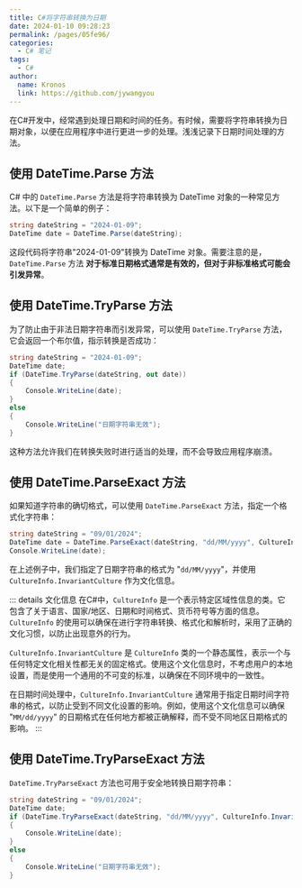 ```yaml
---
title: C#将字符串转换为日期
date: 2024-01-10 09:28:23
permalink: /pages/05fe96/
categories:
  - C# 笔记
tags:
  - C#
author: 
  name: Kronos
  link: https://github.com/jywangyou
---
```


在C#开发中，经常遇到处理日期和时间的任务。有时候，需要将字符串转换为日期对象，以便在应用程序中进行更进一步的处理。浅浅记录下日期时间处理的方法。

## 使用 DateTime.Parse 方法

C# 中的 `DateTime.Parse` 方法是将字符串转换为 DateTime 对象的一种常见方法。以下是一个简单的例子：

```csharp
string dateString = "2024-01-09";
DateTime date = DateTime.Parse(dateString);
```

这段代码将字符串"2024-01-09"转换为 DateTime 对象。需要注意的是，`DateTime.Parse` 方法 **对于标准日期格式通常是有效的，但对于非标准格式可能会引发异常**。

## 使用 DateTime.TryParse 方法

为了防止由于非法日期字符串而引发异常，可以使用 `DateTime.TryParse` 方法，它会返回一个布尔值，指示转换是否成功：

```csharp
string dateString = "2024-01-09";
DateTime date;
if (DateTime.TryParse(dateString, out date))
{
    Console.WriteLine(date);
}
else
{
    Console.WriteLine("日期字符串无效");
}
```

这种方法允许我们在转换失败时进行适当的处理，而不会导致应用程序崩溃。

## 使用 DateTime.ParseExact 方法

如果知道字符串的确切格式，可以使用 `DateTime.ParseExact` 方法，指定一个格式化字符串：

```csharp
string dateString = "09/01/2024";
DateTime date = DateTime.ParseExact(dateString, "dd/MM/yyyy", CultureInfo.InvariantCulture);
Console.WriteLine(date);
```

在上述例子中，我们指定了日期字符串的格式为 "`dd/MM/yyyy`"，并使用  `CultureInfo.InvariantCulture` 作为文化信息。

::: details 文化信息
在C#中，`CultureInfo` 是一个表示特定区域性信息的类。它包含了关于语言、国家/地区、日期和时间格式、货币符号等方面的信息。`CultureInfo` 的使用可以确保在进行字符串转换、格式化和解析时，采用了正确的文化习惯，以防止出现意外的行为。

`CultureInfo.InvariantCulture` 是 `CultureInfo` 类的一个静态属性，表示一个与任何特定文化相关性都无关的固定格式。使用这个文化信息时，不考虑用户的本地设置，而是使用一个通用的不可变的标准，以确保在不同环境中的一致性。

在日期时间处理中，`CultureInfo.InvariantCulture` 通常用于指定日期时间字符串的格式，以防止受到不同文化设置的影响。例如，使用这个文化信息可以确保 "`MM/dd/yyyy`" 的日期格式在任何地方都被正确解释，而不受不同地区日期格式的影响。
:::

## 使用 DateTime.TryParseExact 方法

`DateTime.TryParseExact` 方法也可用于安全地转换日期字符串：

```csharp
string dateString = "09/01/2024";
DateTime date;
if (DateTime.TryParseExact(dateString, "dd/MM/yyyy", CultureInfo.InvariantCulture, DateTimeStyles.None, out date))
{
    Console.WriteLine(date);
}
else
{
    Console.WriteLine("日期字符串无效");
}
```

